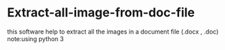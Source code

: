# Extract-all-image-from-doc-file


this software help to extract all the images in a document file (.docx , .doc) 
note:using python 3
